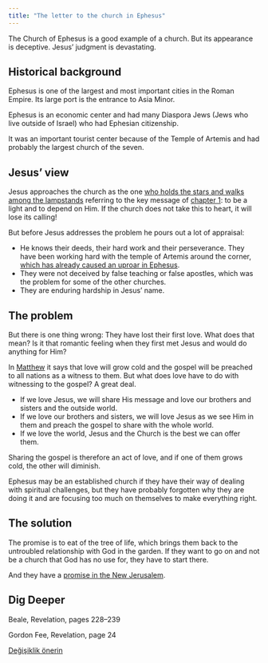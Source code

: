 ```yaml
---
title: "The letter to the church in Ephesus"
---
```



The Church of Ephesus is a good example of a church. But its appearance is deceptive. Jesus’ judgment is devastating.


## Historical background

<a name="4a32"></a>
Ephesus is one of the largest and most important cities in the Roman Empire. Its large port is the entrance to Asia Minor.

Ephesus is an economic center and had many Diaspora Jews (Jews who live outside of Israel) who had Ephesian citizenship.

It was an important tourist center because of the Temple of Artemis and had probably the largest church of the seven.


## Jesus’ view

<a name="c6bc"></a>
Jesus approaches the church as the one [who holds the stars and walks among the lampstands](https://www.bibleserver.com/NIV/Revelation2%3A1) referring to the key message of [chapter 1](https://www.bibleserver.com/NIV/Revelation1%3A20): to be a light and to depend on Him. If the church does not take this to heart, it will lose its calling!

But before Jesus addresses the problem he pours out a lot of appraisal:

- He knows their deeds, their hard work and their perseverance. They have been working hard with the temple of Artemis around the corner, [which has already caused an uproar in Ephesus](https://www.bibleserver.com/NIV/Acts19%3A23-41).
- They were not deceived by false teaching or false apostles, which was the problem for some of the other churches.
- They are enduring hardship in Jesus’ name.



## The problem

<a name="235e"></a>
But there is one thing wrong: They have lost their first love. What does that mean? Is it that romantic feeling when they first met Jesus and would do anything for Him?

In [Matthew](https://www.bibleserver.com/NIV/Matthew24%3A12-14) it says that love will grow cold and the gospel will be preached to all nations as a witness to them. But what does love have to do with witnessing to the gospel? A great deal.

- If we love Jesus, we will share His message and love our brothers and sisters and the outside world.
- If we love our brothers and sisters, we will love Jesus as we see Him in them and preach the gospel to share with the whole world.
- If we love the world, Jesus and the Church is the best we can offer them.


Sharing the gospel is therefore an act of love, and if one of them grows cold, the other will diminish.

Ephesus may be an established church if they have their way of dealing with spiritual challenges, but they have probably forgotten why they are doing it and are focusing too much on themselves to make everything right.


## The solution

<a name="88fa"></a>
The promise is to eat of the tree of life, which brings them back to the untroubled relationship with God in the garden. If they want to go on and not be a church that God has no use for, they have to start there.

And they have a [promise in the New Jerusalem](https://www.bibleserver.com/NIV/Revelation22%3A1-5).


## Dig Deeper

<a name="68f0"></a>
Beale, Revelation, pages 228–239

Gordon Fee, Revelation, page 24






[Değişiklik önerin](https://github.com/revelation-today/revelation-today/blob/main/exampleSite/content/docs/content/letters/expl/the-letter-to-the-church-in-ephesus.md)
